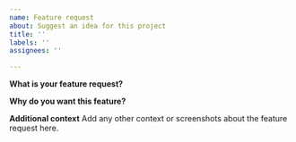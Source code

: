 ```yaml
---
name: Feature request
about: Suggest an idea for this project
title: ''
labels: ''
assignees: ''

---
```


**What is your feature request?**

**Why do you want this feature?**

**Additional context**
Add any other context or screenshots about the feature request here.
